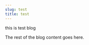```yaml
---
slug: test
title: test
---
```


this is test blog

<!-- truncate -->

The rest of the blog content goes here.

